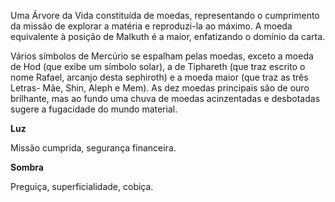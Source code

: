 Uma Árvore da Vida constituída de moedas, representando o cumprimento da
missão de explorar a matéria e reproduzi-la ao máximo. A moeda equivalente à
posição de Malkuth é a maior, enfatizando o domínio da carta.

Vários símbolos de Mercúrio se espalham pelas moedas, exceto a moeda de Hod
(que exibe um símbolo solar), a de Tiphareth (que traz escrito o nome Rafael,
arcanjo desta sephiroth) e a moeda maior (que traz as três Letras- Mãe, Shin,
Aleph e Mem). As dez moedas principais são de ouro brilhante, mas ao fundo uma
chuva de moedas acinzentadas e desbotadas sugere a fugacidade do mundo
material.

**Luz**

Missão cumprida, segurança financeira.

**Sombra**

Preguiça, superficialidade, cobiça.

